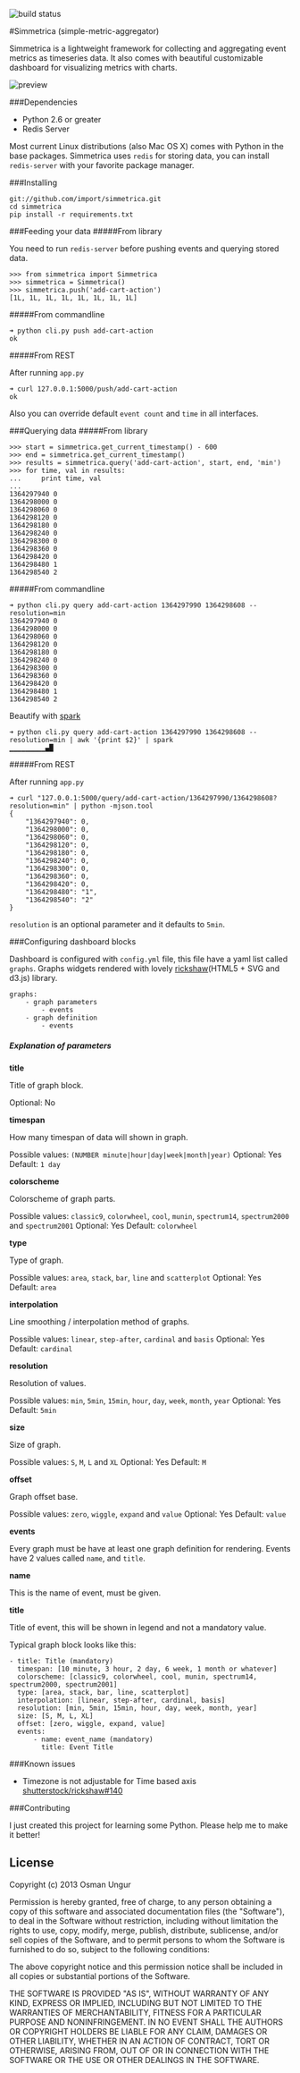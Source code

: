 ![build status](https://travis-ci.org/import/simmetrica.png?branch=master)

#Simmetrica (simple-metric-aggregator)

Simmetrica is a lightweight framework for collecting and aggregating event metrics as timeseries data. It also comes with beautiful customizable dashboard for visualizing metrics with charts.

![preview](http://import.github.com/assets/simmetrica/preview.png)

###Dependencies

* Python 2.6 or greater
* Redis Server

Most current Linux distributions (also Mac OS X) comes with Python in the base packages. Simmetrica uses `redis` for storing data, you can install `redis-server` with your favorite package manager.

###Installing

    git://github.com/import/simmetrica.git
    cd simmetrica
    pip install -r requirements.txt

###Feeding your data
#####From library

You need to run `redis-server` before pushing events and querying stored data.

    >>> from simmetrica import Simmetrica
    >>> simmetrica = Simmetrica()
    >>> simmetrica.push('add-cart-action')
    [1L, 1L, 1L, 1L, 1L, 1L, 1L, 1L]

#####From commandline
  
    ➜ python cli.py push add-cart-action
    ok
  
#####From REST

After running `app.py` 

    ➜ curl 127.0.0.1:5000/push/add-cart-action
    ok

Also you can override default `event count` and `time` in all interfaces.

###Querying data
#####From library

    >>> start = simmetrica.get_current_timestamp() - 600
    >>> end = simmetrica.get_current_timestamp()     
    >>> results = simmetrica.query('add-cart-action', start, end, 'min')
    >>> for time, val in results:
    ...     print time, val
    ... 
    1364297940 0
    1364298000 0
    1364298060 0
    1364298120 0
    1364298180 0
    1364298240 0
    1364298300 0
    1364298360 0
    1364298420 0
    1364298480 1
    1364298540 2

#####From commandline

    ➜ python cli.py query add-cart-action 1364297990 1364298608 --resolution=min
    1364297940 0
    1364298000 0
    1364298060 0
    1364298120 0
    1364298180 0
    1364298240 0
    1364298300 0
    1364298360 0
    1364298420 0
    1364298480 1
    1364298540 2

Beautify with [spark](http://zachholman.com/spark/)

    ➜ python cli.py query add-cart-action 1364297990 1364298608 --resolution=min | awk '{print $2}' | spark
    ▁▁▁▁▁▁▁▁▁▄█

#####From REST

After running `app.py` 

    ➜ curl "127.0.0.1:5000/query/add-cart-action/1364297990/1364298608?resolution=min" | python -mjson.tool
    {
        "1364297940": 0, 
        "1364298000": 0, 
        "1364298060": 0, 
        "1364298120": 0, 
        "1364298180": 0, 
        "1364298240": 0, 
        "1364298300": 0, 
        "1364298360": 0, 
        "1364298420": 0, 
        "1364298480": "1", 
        "1364298540": "2"
    }

`resolution` is an optional parameter and it defaults to `5min`.

###Configuring dashboard blocks

Dashboard is configured with `config.yml` file, this file have a yaml list called `graphs`. Graphs widgets rendered with lovely [rickshaw](https://github.com/shutterstock/rickshaw)(HTML5 + SVG and d3.js) library.

    graphs:
        - graph parameters
            - events
        - graph definition
            - events


##### Explanation of parameters

**title**

Title of graph block.

Optional: No

**timespan**

How many timespan of data will shown in graph. 

Possible values: `(NUMBER minute|hour|day|week|month|year)`
Optional: Yes
Default: `1 day`

**colorscheme**

Colorscheme of graph parts.

Possible values: `classic9`, `colorwheel`, `cool`, `munin`, `spectrum14`, `spectrum2000` and `spectrum2001`
Optional: Yes
Default: `colorwheel`

**type**

Type of graph.

Possible values: `area`, `stack`, `bar`, `line` and `scatterplot`
Optional: Yes
Default: `area`

**interpolation**

Line smoothing / interpolation method of graphs.

Possible values: `linear`, `step-after`, `cardinal` and `basis`
Optional: Yes
Default: `cardinal`

**resolution**

Resolution of values. 

Possible values: `min`, `5min`, `15min`, `hour`, `day`, `week`, `month`, `year`
Optional: Yes
Default: `5min`

**size**

Size of graph.

Possible values: `S`, `M`, `L` and `XL`
Optional: Yes
Default: `M`

**offset**

Graph offset base.
 
Possible values: `zero`, `wiggle`, `expand` and `value`
Optional: Yes
Default: `value`

**events**

Every graph must be have at least one graph definition for rendering. Events have 2 values called `name`, and `title`. 

**name** 

This is the name of event, must be given.

**title**

Title of event, this will be shown in legend and not a mandatory value.

Typical graph block looks like this:

    - title: Title (mandatory)
      timespan: [10 minute, 3 hour, 2 day, 6 week, 1 month or whatever]
      colorscheme: [classic9, colorwheel, cool, munin, spectrum14, spectrum2000, spectrum2001]
      type: [area, stack, bar, line, scatterplot]
      interpolation: [linear, step-after, cardinal, basis]
      resolution: [min, 5min, 15min, hour, day, week, month, year]
      size: [S, M, L, XL]
      offset: [zero, wiggle, expand, value]
      events:
          - name: event_name (mandatory)
            title: Event Title

###Known issues

* Timezone is not adjustable for Time based axis [shutterstock/rickshaw#140](https://github.com/shutterstock/rickshaw/issues/140)

###Contributing

I just created this project for learning some Python. Please help me to make it better!

License
-------
Copyright (c) 2013 Osman Ungur

Permission is hereby granted, free of charge, to any person obtaining a copy
of this software and associated documentation files (the "Software"), to deal
in the Software without restriction, including without limitation the rights
to use, copy, modify, merge, publish, distribute, sublicense, and/or sell
copies of the Software, and to permit persons to whom the Software is furnished
to do so, subject to the following conditions:

The above copyright notice and this permission notice shall be included in all
copies or substantial portions of the Software.

THE SOFTWARE IS PROVIDED "AS IS", WITHOUT WARRANTY OF ANY KIND, EXPRESS OR
IMPLIED, INCLUDING BUT NOT LIMITED TO THE WARRANTIES OF MERCHANTABILITY,
FITNESS FOR A PARTICULAR PURPOSE AND NONINFRINGEMENT. IN NO EVENT SHALL THE
AUTHORS OR COPYRIGHT HOLDERS BE LIABLE FOR ANY CLAIM, DAMAGES OR OTHER
LIABILITY, WHETHER IN AN ACTION OF CONTRACT, TORT OR OTHERWISE, ARISING FROM,
OUT OF OR IN CONNECTION WITH THE SOFTWARE OR THE USE OR OTHER DEALINGS IN
THE SOFTWARE.
